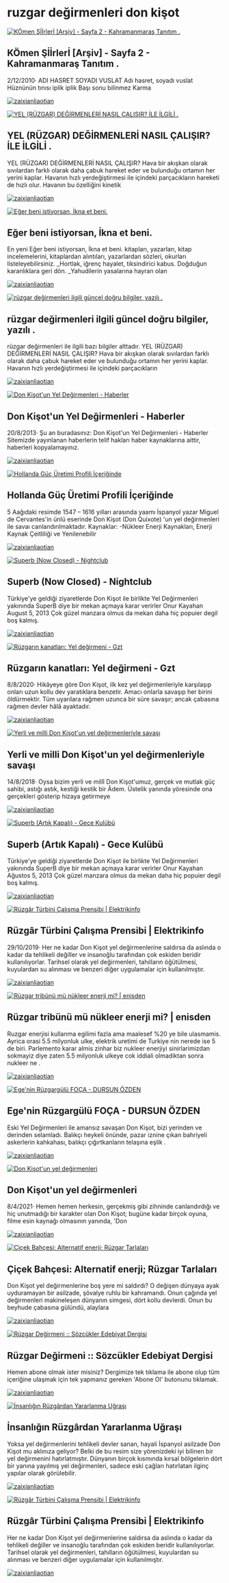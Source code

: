 # ruzgar değirmenleri don kişot
<a href="https://mnn.zoosnet.net/LR/Chatpre.aspx?id=MNN94995150&p=https://topgrinding.com/" target="_blank">![KÖmen Şİİrlerİ [Arşiv] - Sayfa 2 - Kahramanmaraş Tanıtım .](https://github.com/technlg/images/blob/main/31.jpg)</a>
## KÖmen Şİİrlerİ [Arşiv] - Sayfa 2 - Kahramanmaraş Tanıtım .
2/12/2010· ADI HASRET SOYADI VUSLAT Adı hasret, soyadı vuslat Hüznünün tınısı iplik iplik Başı sonu bilinmez Karma 
<a href="https://mnn.zoosnet.net/LR/Chatpre.aspx?id=MNN94995150&p=https://topgrinding.com/" target="_blank"><img src="https://github.com/technlg/images/raw/main/chat11.jpg" alt="zaixianliaotian"/></a><a href="//whatsapp.shibangsoft.com/WhatsApp.php" ><img src="https://github.com/technlg/images/raw/main/chat11.png" alt=""></a>
<a href="https://mnn.zoosnet.net/LR/Chatpre.aspx?id=MNN94995150&p=https://topgrinding.com/" target="_blank">![YEL (RÜZGAR) DEĞİRMENLERİ NASIL ÇALIŞIR? İLE İLGİLİ .](https://github.com/technlg/images/blob/main/39.jpg)</a>
## YEL (RÜZGAR) DEĞİRMENLERİ NASIL ÇALIŞIR? İLE İLGİLİ .
YEL (RÜZGAR) DEĞİRMENLERİ NASIL ÇALIŞIR? Hava bir akışkan olarak sıvılardan farklı olarak daha çabuk hareket eder ve bulunduğu ortamın her yerini kaplar. Havanın hızlı yerdeğiştirmesi ile içindeki parçacıkların hareketi de hızlı olur. Havanın bu özelliğini kinetik 
<a href="https://mnn.zoosnet.net/LR/Chatpre.aspx?id=MNN94995150&p=https://topgrinding.com/" target="_blank"><img src="https://github.com/technlg/images/raw/main/chat11.jpg" alt="zaixianliaotian"/></a><a href="//whatsapp.shibangsoft.com/WhatsApp.php" ><img src="https://github.com/technlg/images/raw/main/chat11.png" alt=""></a>
<a href="https://mnn.zoosnet.net/LR/Chatpre.aspx?id=MNN94995150&p=https://topgrinding.com/" target="_blank">![Eğer beni istiyorsan, İkna et beni.](https://github.com/technlg/images/blob/main/27.jpg)</a>
## Eğer beni istiyorsan, İkna et beni.
En yeni Eğer beni istiyorsan, İkna et beni. kitapları, yazarları, kitap incelemelerini, kitaplardan alıntıları, yazarlardan sözleri, okurları listeleyebilirsiniz. _Hortlak, iğrenç hayalet, tiksindirici kabus. Doğduğun karanlıklara geri dön. _Yahudilerin yasalarına hayran olan 
<a href="https://mnn.zoosnet.net/LR/Chatpre.aspx?id=MNN94995150&p=https://topgrinding.com/" target="_blank"><img src="https://github.com/technlg/images/raw/main/chat11.jpg" alt="zaixianliaotian"/></a><a href="//whatsapp.shibangsoft.com/WhatsApp.php" ><img src="https://github.com/technlg/images/raw/main/chat11.png" alt=""></a>
<a href="https://mnn.zoosnet.net/LR/Chatpre.aspx?id=MNN94995150&p=https://topgrinding.com/" target="_blank">![rüzgar değirmenleri ilgili güncel doğru bilgiler, yazılı .](https://github.com/technlg/images/blob/main/30.jpg)</a>
## rüzgar değirmenleri ilgili güncel doğru bilgiler, yazılı .
rüzgar değirmenleri ile ilgili bazı bilgiler alttadır. YEL (RÜZGAR) DEĞİRMENLERİ NASIL ÇALIŞIR? Hava bir akışkan olarak sıvılardan farklı olarak daha çabuk hareket eder ve bulunduğu ortamın her yerini kaplar. Havanın hızlı yerdeğiştirmesi ile içindeki parçacıkların 
<a href="https://mnn.zoosnet.net/LR/Chatpre.aspx?id=MNN94995150&p=https://topgrinding.com/" target="_blank"><img src="https://github.com/technlg/images/raw/main/chat11.jpg" alt="zaixianliaotian"/></a><a href="//whatsapp.shibangsoft.com/WhatsApp.php" ><img src="https://github.com/technlg/images/raw/main/chat11.png" alt=""></a>
<a href="https://mnn.zoosnet.net/LR/Chatpre.aspx?id=MNN94995150&p=https://topgrinding.com/" target="_blank">![Don Kişot'un Yel Değirmenleri - Haberler](https://github.com/technlg/images/blob/main/17.jpg)</a>
## Don Kişot'un Yel Değirmenleri - Haberler
20/8/2013· Şu an buradasınız: Don Kişot'un Yel Değirmenleri - Haberler Sitemizde yayınlanan haberlerin telif hakları haber kaynaklarına aittir, haberleri kopyalamayınız.
<a href="https://mnn.zoosnet.net/LR/Chatpre.aspx?id=MNN94995150&p=https://topgrinding.com/" target="_blank"><img src="https://github.com/technlg/images/raw/main/chat11.jpg" alt="zaixianliaotian"/></a><a href="//whatsapp.shibangsoft.com/WhatsApp.php" ><img src="https://github.com/technlg/images/raw/main/chat11.png" alt=""></a>
<a href="https://mnn.zoosnet.net/LR/Chatpre.aspx?id=MNN94995150&p=https://topgrinding.com/" target="_blank">![Hollanda Güç Üretimi Profili İçeriğinde](https://github.com/technlg/images/blob/main/14.jpg)</a>
## Hollanda Güç Üretimi Profili İçeriğinde
5 Aağıdaki resimde 1547 – 1616 yılları arasında yaamı İspanyol yazar Miguel de Cervantes'in ünlü eserinde Don Kişot (Don Quixote) 'un yel değirmenleri ile savaı canlandırılmaktadır. Kaynaklar: -Nükleer Enerji Kaynakları, Enerji Kaynak Çeitliliği ve Yenilenebilir
<a href="https://mnn.zoosnet.net/LR/Chatpre.aspx?id=MNN94995150&p=https://topgrinding.com/" target="_blank"><img src="https://github.com/technlg/images/raw/main/chat11.jpg" alt="zaixianliaotian"/></a><a href="//whatsapp.shibangsoft.com/WhatsApp.php" ><img src="https://github.com/technlg/images/raw/main/chat11.png" alt=""></a>
<a href="https://mnn.zoosnet.net/LR/Chatpre.aspx?id=MNN94995150&p=https://topgrinding.com/" target="_blank">![Superb (Now Closed) - Nightclub](https://github.com/technlg/images/blob/main/59.jpg)</a>
## Superb (Now Closed) - Nightclub
Türkiye'ye geldiği ziyaretlerde Don Kişot ile birlikte Yel Değirmenleri yakınında SuperB diye bir mekan açmaya karar verirler Onur Kayahan August 5, 2013 Çok güzel manzara olmus da mekan daha hiç popuier degil boş kalmış.
<a href="https://mnn.zoosnet.net/LR/Chatpre.aspx?id=MNN94995150&p=https://topgrinding.com/" target="_blank"><img src="https://github.com/technlg/images/raw/main/chat11.jpg" alt="zaixianliaotian"/></a><a href="//whatsapp.shibangsoft.com/WhatsApp.php" ><img src="https://github.com/technlg/images/raw/main/chat11.png" alt=""></a>
<a href="https://mnn.zoosnet.net/LR/Chatpre.aspx?id=MNN94995150&p=https://topgrinding.com/" target="_blank">![Rüzgarın kanatları: Yel değirmeni - Gzt](https://github.com/technlg/images/blob/main/47.jpg)</a>
## Rüzgarın kanatları: Yel değirmeni - Gzt
8/8/2020· Hikâyeye göre Don Kişot, ilk kez yel değirmenleriyle karşılaşıp onları uzun kollu dev yaratıklara benzetir. Amacı onlarla savaşıp her birini öldürmektir. Tüm uyarılara rağmen uzunca bir süre savaşır; ancak çabasına rağmen devler hâlâ ayaktadır.
<a href="https://mnn.zoosnet.net/LR/Chatpre.aspx?id=MNN94995150&p=https://topgrinding.com/" target="_blank"><img src="https://github.com/technlg/images/raw/main/chat11.jpg" alt="zaixianliaotian"/></a><a href="//whatsapp.shibangsoft.com/WhatsApp.php" ><img src="https://github.com/technlg/images/raw/main/chat11.png" alt=""></a>
<a href="https://mnn.zoosnet.net/LR/Chatpre.aspx?id=MNN94995150&p=https://topgrinding.com/" target="_blank">![Yerli ve milli Don Kişot'un yel değirmenleriyle savaşı](https://github.com/technlg/images/blob/main/20.jpg)</a>
## Yerli ve milli Don Kişot'un yel değirmenleriyle savaşı
14/8/2018· Oysa bizim yerli ve millî Don Kişot'umuz, gerçek ve mutlak güç sahibi, astığı astık, kestiği kestik bir Âdem. Üstelik yanında yöresinde ona gerçekleri gösterip hizaya getirmeye 
<a href="https://mnn.zoosnet.net/LR/Chatpre.aspx?id=MNN94995150&p=https://topgrinding.com/" target="_blank"><img src="https://github.com/technlg/images/raw/main/chat11.jpg" alt="zaixianliaotian"/></a><a href="//whatsapp.shibangsoft.com/WhatsApp.php" ><img src="https://github.com/technlg/images/raw/main/chat11.png" alt=""></a>
<a href="https://mnn.zoosnet.net/LR/Chatpre.aspx?id=MNN94995150&p=https://topgrinding.com/" target="_blank">![Superb (Artık Kapalı) - Gece Kulübü](https://github.com/technlg/images/blob/main/38.jpg)</a>
## Superb (Artık Kapalı) - Gece Kulübü
Türkiye'ye geldiği ziyaretlerde Don Kişot ile birlikte Yel Değirmenleri yakınında SuperB diye bir mekan açmaya karar verirler Onur Kayahan Ağustos 5, 2013 Çok güzel manzara olmus da mekan daha hiç popuier degil boş kalmış.
<a href="https://mnn.zoosnet.net/LR/Chatpre.aspx?id=MNN94995150&p=https://topgrinding.com/" target="_blank"><img src="https://github.com/technlg/images/raw/main/chat11.jpg" alt="zaixianliaotian"/></a><a href="//whatsapp.shibangsoft.com/WhatsApp.php" ><img src="https://github.com/technlg/images/raw/main/chat11.png" alt=""></a>
<a href="https://mnn.zoosnet.net/LR/Chatpre.aspx?id=MNN94995150&p=https://topgrinding.com/" target="_blank">![Rüzgâr Türbini Çalışma Prensibi | Elektrikinfo](https://github.com/technlg/images/blob/main/53.jpg)</a>
## Rüzgâr Türbini Çalışma Prensibi | Elektrikinfo
29/10/2019· Her ne kadar Don Kişot yel değirmenlerine saldırsa da aslında o kadar da tehlikeli değiller ve insanoğlu tarafından çok eskiden beridir kullanılıyorlar. Tarihsel olarak yel değirmenleri, tahılların öğütülmesi, kuyulardan su alınması ve benzeri diğer uygulamalar için kullanılmıştır.
<a href="https://mnn.zoosnet.net/LR/Chatpre.aspx?id=MNN94995150&p=https://topgrinding.com/" target="_blank"><img src="https://github.com/technlg/images/raw/main/chat11.jpg" alt="zaixianliaotian"/></a><a href="//whatsapp.shibangsoft.com/WhatsApp.php" ><img src="https://github.com/technlg/images/raw/main/chat11.png" alt=""></a>
<a href="https://mnn.zoosnet.net/LR/Chatpre.aspx?id=MNN94995150&p=https://topgrinding.com/" target="_blank">![Rüzgar tribünü mü nükleer enerji mi? | enisden](https://github.com/technlg/images/blob/main/33.jpg)</a>
## Rüzgar tribünü mü nükleer enerji mi? | enisden
Ruzgar enerjisi kullanma egilimi fazla ama maalesef %20 ye bile ulasmamis. Ayrica orasi 5.5 milyonluk ulke, elektrik uretimi de Turkiye nin nerede ise 5 de biri. Parlemento karar almis zinhar biz nukleer enerjiyi sinirlarimizdan sokmayiz diye zaten 5.5 milyonluk ulkeye cok iddiali olmadiktan sonra nukleer ne .
<a href="https://mnn.zoosnet.net/LR/Chatpre.aspx?id=MNN94995150&p=https://topgrinding.com/" target="_blank"><img src="https://github.com/technlg/images/raw/main/chat11.jpg" alt="zaixianliaotian"/></a><a href="//whatsapp.shibangsoft.com/WhatsApp.php" ><img src="https://github.com/technlg/images/raw/main/chat11.png" alt=""></a>
<a href="https://mnn.zoosnet.net/LR/Chatpre.aspx?id=MNN94995150&p=https://topgrinding.com/" target="_blank">![Ege'nin Rüzgargülü FOÇA - DURSUN ÖZDEN](https://github.com/technlg/images/blob/main/34.jpg)</a>
## Ege'nin Rüzgargülü FOÇA - DURSUN ÖZDEN
Eski Yel Değirmenleri ile amansız savaşan Don Kişot, bizi yerinden ve derinden selamladı. Balıkçı heykeli önünde, pazar iznine çıkan bahriyeli askerlerin kahkahası, balıkçı çığırtkanların telaşına eşlik .
<a href="https://mnn.zoosnet.net/LR/Chatpre.aspx?id=MNN94995150&p=https://topgrinding.com/" target="_blank"><img src="https://github.com/technlg/images/raw/main/chat11.jpg" alt="zaixianliaotian"/></a><a href="//whatsapp.shibangsoft.com/WhatsApp.php" ><img src="https://github.com/technlg/images/raw/main/chat11.png" alt=""></a>
<a href="https://mnn.zoosnet.net/LR/Chatpre.aspx?id=MNN94995150&p=https://topgrinding.com/" target="_blank">![Don Kişot'un yel değirmenleri](https://github.com/technlg/images/blob/main/43.jpg)</a>
## Don Kişot'un yel değirmenleri
8/4/2021· Hemen hemen herkesin, gerçekmiş gibi zihninde canlandırdığı ve hiç unutmadığı bir karakter olan Don Kişot; bugüne kadar birçok oyuna, filme esin kaynağı olmasının yanında, 'Don 
<a href="https://mnn.zoosnet.net/LR/Chatpre.aspx?id=MNN94995150&p=https://topgrinding.com/" target="_blank"><img src="https://github.com/technlg/images/raw/main/chat11.jpg" alt="zaixianliaotian"/></a><a href="//whatsapp.shibangsoft.com/WhatsApp.php" ><img src="https://github.com/technlg/images/raw/main/chat11.png" alt=""></a>
<a href="https://mnn.zoosnet.net/LR/Chatpre.aspx?id=MNN94995150&p=https://topgrinding.com/" target="_blank">![Çiçek Bahçesi: Alternatif enerji; Rüzgar Tarlaları](https://github.com/technlg/images/blob/main/51.jpg)</a>
## Çiçek Bahçesi: Alternatif enerji; Rüzgar Tarlaları
Don Kişot yel değirmenlerine boş yere mi saldırdı? O değişen dünyaya ayak uyduramayan bir asilzade, şövalye ruhlu bir kahramandı. Onun çağında yel değirmenleri makineleşen dünyanın simgesi, dört kollu devlerdi. Onun bu beyhude çabasına gülündü, alaylara 
<a href="https://mnn.zoosnet.net/LR/Chatpre.aspx?id=MNN94995150&p=https://topgrinding.com/" target="_blank"><img src="https://github.com/technlg/images/raw/main/chat11.jpg" alt="zaixianliaotian"/></a><a href="//whatsapp.shibangsoft.com/WhatsApp.php" ><img src="https://github.com/technlg/images/raw/main/chat11.png" alt=""></a>
<a href="https://mnn.zoosnet.net/LR/Chatpre.aspx?id=MNN94995150&p=https://topgrinding.com/" target="_blank">![Rüzgar Değirmeni :: Sözcükler Edebiyat Dergisi](https://github.com/technlg/images/blob/main/12.jpg)</a>
## Rüzgar Değirmeni :: Sözcükler Edebiyat Dergisi
Hemen abone olmak ister misiniz? Dergimize tek tıklama ile abone olup tüm içeriğine ulaşmak için tek yapmanız gereken 'Abone Ol' butonunu tıklamak.
<a href="https://mnn.zoosnet.net/LR/Chatpre.aspx?id=MNN94995150&p=https://topgrinding.com/" target="_blank"><img src="https://github.com/technlg/images/raw/main/chat11.jpg" alt="zaixianliaotian"/></a><a href="//whatsapp.shibangsoft.com/WhatsApp.php" ><img src="https://github.com/technlg/images/raw/main/chat11.png" alt=""></a>
<a href="https://mnn.zoosnet.net/LR/Chatpre.aspx?id=MNN94995150&p=https://topgrinding.com/" target="_blank">![İnsanlığın Rüzgârdan Yararlanma Uğraşı](https://github.com/technlg/images/blob/main/62.jpg)</a>
## İnsanlığın Rüzgârdan Yararlanma Uğraşı
Yoksa yel değirmenlerini tehlikeli devler sanan, hayali İspanyol asilzade Don Kişot mu aklınıza geliyor? Belki de bu resim size yörenizdeki iyi bilinen bir yel değirmenini hatırlatmıştır. Dünyanın birçok kısmında kırsal bölgelerin dört bir yanına yayılmış yel değirmenleri, sadece eski çağları hatırlatan ilginç yapılar olarak görülebilir.
<a href="https://mnn.zoosnet.net/LR/Chatpre.aspx?id=MNN94995150&p=https://topgrinding.com/" target="_blank"><img src="https://github.com/technlg/images/raw/main/chat11.jpg" alt="zaixianliaotian"/></a><a href="//whatsapp.shibangsoft.com/WhatsApp.php" ><img src="https://github.com/technlg/images/raw/main/chat11.png" alt=""></a>
<a href="https://mnn.zoosnet.net/LR/Chatpre.aspx?id=MNN94995150&p=https://topgrinding.com/" target="_blank">![Rüzgâr Türbini Çalışma Prensibi | Elektrikinfo](https://github.com/technlg/images/blob/main/52.jpg)</a>
## Rüzgâr Türbini Çalışma Prensibi | Elektrikinfo
Her ne kadar Don Kişot yel değirmenlerine saldırsa da aslında o kadar da tehlikeli değiller ve insanoğlu tarafından çok eskiden beridir kullanılıyorlar. Tarihsel olarak yel değirmenleri, tahılların öğütülmesi, kuyulardan su alınması ve benzeri diğer uygulamalar için kullanılmıştır.
<a href="https://mnn.zoosnet.net/LR/Chatpre.aspx?id=MNN94995150&p=https://topgrinding.com/" target="_blank"><img src="https://github.com/technlg/images/raw/main/chat11.jpg" alt="zaixianliaotian"/></a><a href="//whatsapp.shibangsoft.com/WhatsApp.php" ><img src="https://github.com/technlg/images/raw/main/chat11.png" alt=""></a>
